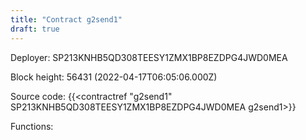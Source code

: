 ```yaml
---
title: "Contract g2send1"
draft: true
---
```

Deployer: SP213KNHB5QD308TEESY1ZMX1BP8EZDPG4JWD0MEA


 



Block height: 56431 (2022-04-17T06:05:06.000Z)

Source code: {{<contractref "g2send1" SP213KNHB5QD308TEESY1ZMX1BP8EZDPG4JWD0MEA g2send1>}}

Functions:


